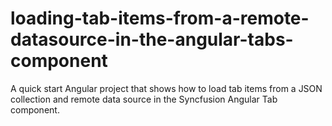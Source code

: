 # loading-tab-items-from-a-remote-datasource-in-the-angular-tabs-component
A quick start Angular project that shows how to load tab items from a JSON collection and remote data source in the Syncfusion Angular Tab component.
